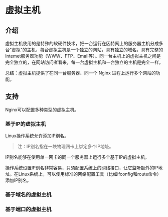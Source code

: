 # 虚拟主机

## 介绍

虚拟主机使用的是特殊的软硬件技术，把一台运行在因特网上的服务器主机分成多台"虚拟"的主机，每台虚拟主机是一个独立的网站，具有独立的域名，具有完整的Intemet服务器功能（WWW、FTP、Email等）。同一台主机上的虚拟主机之间是完全独立的，在网站访问者看来，每一台虚拟主机和一台独立的主机是完全一样。

总结：虚拟主机提供了在同一台服务器、同一个 Nginx 进程上运行多个网站的功能。

## 支持

Nginx可以配置多种类型的虚拟主机。

### 基于IP的虚拟主机

Linux操作系统允许添加IP别名。

> 注：IP别名指在一块物理网卡上绑定多个IP地址。

IP别名能够在使用单一网卡的同一个服务器上运行多个基于IP的虚拟主机。

操作系统设置IP别名非常容易，只须配置系统上的网络接口，让它监听额外的IP地址。在Linux系统上，可以使用标准的网络配置工具（比如ifconfig和route命令）添加IP别名。

### 基于域名的虚拟主机



### 基于端口的虚拟主机






